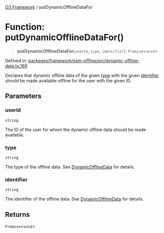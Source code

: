[O3 Framework](../API.md) / putDynamicOfflineDataFor

# Function: putDynamicOfflineDataFor()

> **putDynamicOfflineDataFor**(`userId`, `type`, `identifier`): `Promise`\<`void`\>

Defined in: [packages/framework/esm-offline/src/dynamic-offline-data.ts:169](https://github.com/openmrs/openmrs-esm-core/blob/18d2874f03a33a6ab8295af0e87ac97fdd150718/packages/framework/esm-offline/src/dynamic-offline-data.ts#L169)

Declares that dynamic offline data of the given [type](#putdynamicofflinedatafor) with the given [identifier](#putdynamicofflinedatafor)
should be made available offline for the user with the given ID.

## Parameters

### userId

`string`

The ID of the user for whom the dynamic offline data should be made available.

### type

`string`

The type of the offline data. See [DynamicOfflineData](../interfaces/DynamicOfflineData.md) for details.

### identifier

`string`

The identifier of the offline data. See [DynamicOfflineData](../interfaces/DynamicOfflineData.md) for details.

## Returns

`Promise`\<`void`\>

